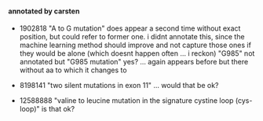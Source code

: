 #### annotated by carsten

* 1902818
  "A to G mutation" does appear a second time without exact position, but could refer to former one. i didnt annotate this, since the machine learning method should improve and not capture those ones if they would be alone (which doesnt happen often ... i reckon)
  "G985" not annotated but "G985 mutation" yes? ... again appears before but there without aa to which it changes to

* 8198141
  "two silent mutations in exon 11" ... would that be ok?

* 12588888
  "valine to leucine mutation in the signature cystine loop (cys-loop)" is that ok?
